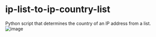 # ip-list-to-ip-country-list
Python script that determines the country of an IP address from a list.
![image](https://github.com/user-attachments/assets/5dbe7d2c-fe0e-4293-b079-59b255d52eac)
